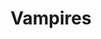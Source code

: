 ---
layout: module
title: Vampires
authors: [korlibs]
category: Assets
link: https://github.com/korlibs/korge-free-assets/tree/main/finalbossblues-evil-transforming-vampires
icon: https://github.com/korlibs/korge-free-assets/blob/0.0.1/finalbossblues-evil-transforming-vampires/icon.png?raw=true
---